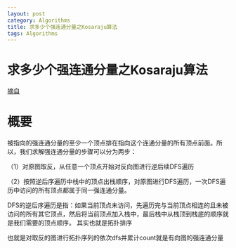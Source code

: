 ```yaml
---
layout: post
category: Algorithms
title: 求多少个强连通分量之Kosaraju算法
tags: Algorithms
---
```


# 求多少个强连通分量之Kosaraju算法

[摘自](https://www.cnblogs.com/nullzx/p/6437926.html)

# 概要
被指向的强连通分量的至少一个顶点排在指向这个连通分量的所有顶点前面。所以，我们求解强连通分量的步骤可以分为两步：

（1）对原图取反，从任意一个顶点开始对反向图进行逆后续DFS遍历

（2）按照逆后序遍历中栈中的顶点出栈顺序，对原图进行DFS遍历，一次DFS遍历中访问的所有顶点都属于同一强连通分量。


DFS的逆后序遍历是指：如果当前顶点未访问，先遍历完与当前顶点相连的且未被访问的所有其它顶点，然后将当前顶点加入栈中，最后栈中从栈顶到栈底的顺序就是我们需要的顶点顺序。 其实也就是拓扑排序

也就是对取反的图进行拓扑序列的依次dfs并累计count就是有向图的强连通分量
